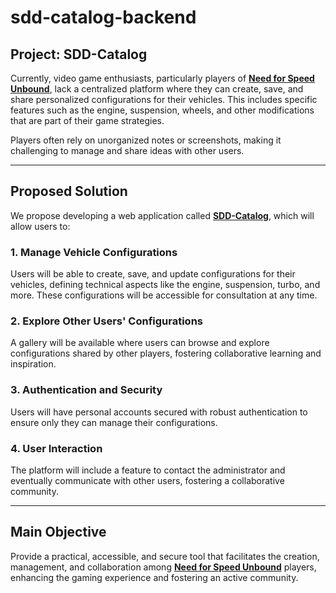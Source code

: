 # sdd-catalog-backend

## Project: SDD-Catalog

Currently, video game enthusiasts, particularly players of [**Need for Speed Unbound**](https://www.ea.com/es-es/games/need-for-speed/need-for-speed-unbound), lack a centralized platform where they can create, save, and share personalized configurations for their vehicles. This includes specific features such as the engine, suspension, wheels, and other modifications that are part of their game strategies.

Players often rely on unorganized notes or screenshots, making it challenging to manage and share ideas with other users.

---

## Proposed Solution

We propose developing a web application called [**SDD-Catalog**](https://sdd-catalog.netlify.app/home), which will allow users to:

### 1. Manage Vehicle Configurations
Users will be able to create, save, and update configurations for their vehicles, defining technical aspects like the engine, suspension, turbo, and more. These configurations will be accessible for consultation at any time.

### 2. Explore Other Users' Configurations
A gallery will be available where users can browse and explore configurations shared by other players, fostering collaborative learning and inspiration.

### 3. Authentication and Security
Users will have personal accounts secured with robust authentication to ensure only they can manage their configurations.

### 4. User Interaction
The platform will include a feature to contact the administrator and eventually communicate with other users, fostering a collaborative community.

---

## Main Objective

Provide a practical, accessible, and secure tool that facilitates the creation, management, and collaboration among [**Need for Speed Unbound**](https://www.ea.com/es-es/games/need-for-speed/need-for-speed-unbound) players, enhancing the gaming experience and fostering an active community.